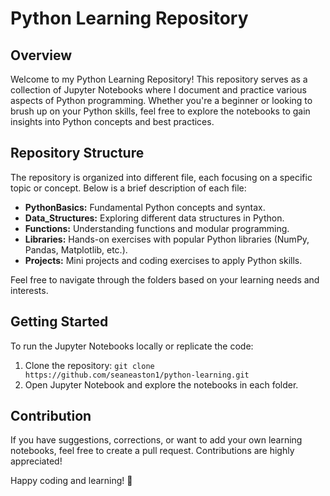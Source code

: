 # Python Learning Repository

## Overview
Welcome to my Python Learning Repository! This repository serves as a collection of Jupyter Notebooks where I document and practice various aspects of Python programming. Whether you're a beginner or looking to brush up on your Python skills, feel free to explore the notebooks to gain insights into Python concepts and best practices.

## Repository Structure
The repository is organized into different file, each focusing on a specific topic or concept. Below is a brief description of each file:

- **PythonBasics:** Fundamental Python concepts and syntax.
- **Data_Structures:** Exploring different data structures in Python.
- **Functions:** Understanding functions and modular programming.
- **Libraries:** Hands-on exercises with popular Python libraries (NumPy, Pandas, Matplotlib, etc.).
- **Projects:** Mini projects and coding exercises to apply Python skills.

Feel free to navigate through the folders based on your learning needs and interests.

## Getting Started
To run the Jupyter Notebooks locally or replicate the code:
1. Clone the repository: `git clone https://github.com/seaneaston1/python-learning.git`
2. Open Jupyter Notebook and explore the notebooks in each folder.

## Contribution
If you have suggestions, corrections, or want to add your own learning notebooks, feel free to create a pull request. Contributions are highly appreciated!

Happy coding and learning! 🐍
